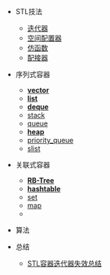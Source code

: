 - STL技法

  - [迭代器]()
  - [空间配置器]()
  - [仿函数]()
  - [配接器]()

- 序列式容器

  - [**vector**](vector.md)
  - [**list**](list.md)
  - [**deque**](deque.md)
  - [stack](stack.md)
  - [queue](queue.md)
  - [**heap**](heap.md)
  - [priority_queue](priority_queue.md)
  - [slist](slist.md)
  
- 关联式容器

  - [**RB-Tree**](rb_tree.md)
  - [**hashtable**](hashtable.md)
  - [set](set.md)
  - [map](map.md)
  - []()

- 算法


- 总结

  - [STL容器迭代器失效总结](stl_iterator_failure.md)
